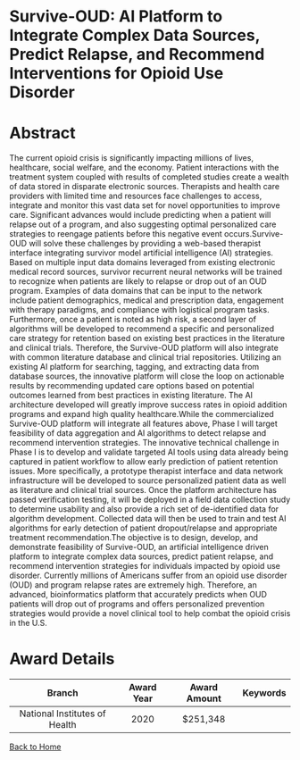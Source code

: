 
Survive-OUD: AI Platform to Integrate Complex Data Sources, Predict Relapse, and Recommend Interventions for Opioid Use Disorder
================================================================================================================================

# Abstract


The current opioid crisis is significantly impacting millions of lives, healthcare, social welfare, and the
economy. Patient interactions with the treatment system coupled with results of completed studies create a
wealth of data stored in disparate electronic sources. Therapists and health care providers with limited time and
resources face challenges to access, integrate and monitor this vast data set for novel opportunities to improve
care. Significant advances would include predicting when a patient will relapse out of a program, and also
suggesting optimal personalized care strategies to reengage patients before this negative event occurs.Survive-OUD will solve these challenges by providing a web-based therapist interface integrating survivor
model artificial intelligence (AI) strategies. Based on multiple input data domains leveraged from existing
electronic medical record sources, survivor recurrent neural networks will be trained to recognize when patients
are likely to relapse or drop out of an OUD program. Examples of data domains that can be input to the network
include patient demographics, medical and prescription data, engagement with therapy paradigms, and
compliance with logistical program tasks. Furthermore, once a patient is noted as high risk, a second layer of
algorithms will be developed to recommend a specific and personalized care strategy for retention based on
existing best practices in the literature and clinical trials. Therefore, the Survive-OUD platform will also integrate
with common literature database and clinical trial repositories. Utilizing an existing AI platform for searching,
tagging, and extracting data from database sources, the innovative platform will close the loop on actionable
results by recommending updated care options based on potential outcomes learned from best practices in
existing literature. The AI architecture developed will greatly improve success rates in opioid addition programs
and expand high quality healthcare.While the commercialized Survive-OUD platform will integrate all features above, Phase I will target feasibility
of data aggregation and AI algorithms to detect relapse and recommend intervention strategies. The innovative
technical challenge in Phase I is to develop and validate targeted AI tools using data already being captured in
patient workflow to allow early prediction of patient retention issues. More specifically, a prototype therapist
interface and data network infrastructure will be developed to source personalized patient data as well as
literature and clinical trial sources. Once the platform architecture has passed verification testing, it will be
deployed in a field data collection study to determine usability and also provide a rich set of de-identified data for
algorithm development. Collected data will then be used to train and test AI algorithms for early detection of
patient dropout/relapse and appropriate treatment recommendation.The objective is to design, develop, and demonstrate feasibility of Survive-OUD, an artificial intelligence
driven platform to integrate complex data sources, predict patient relapse, and recommend intervention
strategies for individuals impacted by opioid use disorder. Currently millions of Americans suffer from an opioid
use disorder (OUD) and program relapse rates are extremely high. Therefore, an advanced, bioinformatics
platform that accurately predicts when OUD patients will drop out of programs and offers personalized prevention
strategies would provide a novel clinical tool to help combat the opioid crisis in the U.S.  

# Award Details

|Branch|Award Year|Award Amount|Keywords|
| :---: | :---: | :---: | :---: |
|National Institutes of Health|2020|$251,348||
  
  


[Back to Home](https://github.com/chrischow/dod_sbir_awards/Reports/JH/#2416)